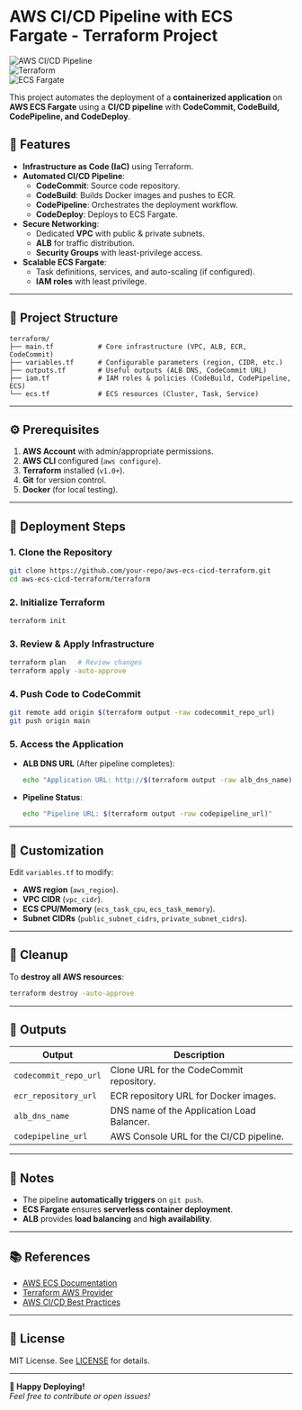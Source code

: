 # **AWS CI/CD Pipeline with ECS Fargate - Terraform Project**

![AWS CI/CD Pipeline](https://img.shields.io/badge/AWS-CI%2FCD%20Pipeline-orange)  
![Terraform](https://img.shields.io/badge/Terraform-Infrastructure%20as%20Code-blue)  
![ECS Fargate](https://img.shields.io/badge/Amazon%20ECS-Fargate-lightgrey)  

This project automates the deployment of a **containerized application** on **AWS ECS Fargate** using a **CI/CD pipeline** with **CodeCommit, CodeBuild, CodePipeline, and CodeDeploy**.  

## **🚀 Features**
- **Infrastructure as Code (IaC)** using Terraform.
- **Automated CI/CD Pipeline**:
  - **CodeCommit**: Source code repository.
  - **CodeBuild**: Builds Docker images and pushes to ECR.
  - **CodePipeline**: Orchestrates the deployment workflow.
  - **CodeDeploy**: Deploys to ECS Fargate.
- **Secure Networking**:
  - Dedicated **VPC** with public & private subnets.
  - **ALB** for traffic distribution.
  - **Security Groups** with least-privilege access.
- **Scalable ECS Fargate**:
  - Task definitions, services, and auto-scaling (if configured).
  - **IAM roles** with least privilege.

---

## **📂 Project Structure**
```
terraform/
├── main.tf           # Core infrastructure (VPC, ALB, ECR, CodeCommit)
├── variables.tf      # Configurable parameters (region, CIDR, etc.)
├── outputs.tf        # Useful outputs (ALB DNS, CodeCommit URL)
├── iam.tf            # IAM roles & policies (CodeBuild, CodePipeline, ECS)
└── ecs.tf            # ECS resources (Cluster, Task, Service)
```

---

## **⚙️ Prerequisites**
1. **AWS Account** with admin/appropriate permissions.
2. **AWS CLI** configured (`aws configure`).
3. **Terraform** installed (`v1.0+`).
4. **Git** for version control.
5. **Docker** (for local testing).

---

## **🚀 Deployment Steps**
### **1. Clone the Repository**
```bash
git clone https://github.com/your-repo/aws-ecs-cicd-terraform.git
cd aws-ecs-cicd-terraform/terraform
```

### **2. Initialize Terraform**
```bash
terraform init
```

### **3. Review & Apply Infrastructure**
```bash
terraform plan   # Review changes
terraform apply -auto-approve
```

### **4. Push Code to CodeCommit**
```bash
git remote add origin $(terraform output -raw codecommit_repo_url)
git push origin main
```

### **5. Access the Application**
- **ALB DNS URL** (After pipeline completes):
  ```bash
  echo "Application URL: http://$(terraform output -raw alb_dns_name)"
  ```
- **Pipeline Status**:
  ```bash
  echo "Pipeline URL: $(terraform output -raw codepipeline_url)"
  ```

---

## **🔧 Customization**
Edit `variables.tf` to modify:
- **AWS region** (`aws_region`).
- **VPC CIDR** (`vpc_cidr`).
- **ECS CPU/Memory** (`ecs_task_cpu`, `ecs_task_memory`).
- **Subnet CIDRs** (`public_subnet_cidrs`, `private_subnet_cidrs`).

---

## **🧹 Cleanup**
To **destroy all AWS resources**:
```bash
terraform destroy -auto-approve
```

---

## **📜 Outputs**
| Output | Description |
|--------|-------------|
| `codecommit_repo_url` | Clone URL for the CodeCommit repository. |
| `ecr_repository_url` | ECR repository URL for Docker images. |
| `alb_dns_name` | DNS name of the Application Load Balancer. |
| `codepipeline_url` | AWS Console URL for the CI/CD pipeline. |

---

## **📌 Notes**
- The pipeline **automatically triggers** on `git push`.
- **ECS Fargate** ensures **serverless container deployment**.
- **ALB** provides **load balancing** and **high availability**.

---

## **📚 References**
- [AWS ECS Documentation](https://docs.aws.amazon.com/ecs/)
- [Terraform AWS Provider](https://registry.terraform.io/providers/hashicorp/aws/latest/docs)
- [AWS CI/CD Best Practices](https://aws.amazon.com/devops/continuous-delivery/)

---

## **📄 License**
MIT License. See [LICENSE](LICENSE) for details.

---

**🚀 Happy Deploying!**  
_Feel free to contribute or open issues!_